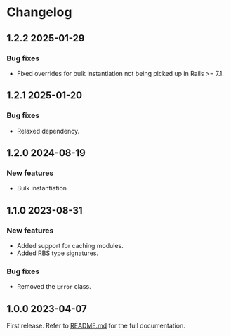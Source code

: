 # Changelog

<!--[//]: # (
## <Release number> <Date YYYY-MM-DD>
### Breaking changes
### Deprecations
### New features
### Bug fixes
)-->

## 1.2.2 2025-01-29

### Bug fixes

- Fixed overrides for bulk instantiation not being picked up in Rails >= 7.1.

## 1.2.1 2025-01-20

### Bug fixes

- Relaxed dependency.

## 1.2.0 2024-08-19

### New features

- Bulk instantiation

## 1.1.0 2023-08-31

### New features

- Added support for caching modules.
- Added RBS type signatures.

### Bug fixes

- Removed the `Error` class.

## 1.0.0 2023-04-07

First release. Refer to [README.md](README.md) for the full documentation.
